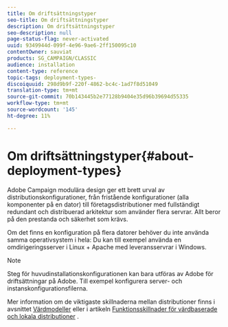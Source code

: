 ```yaml
---
title: Om driftsättningstyper
seo-title: Om driftsättningstyper
description: Om driftsättningstyper
seo-description: null
page-status-flag: never-activated
uuid: 9349944d-099f-4e96-9ae6-2ff150095c10
contentOwner: sauviat
products: SG_CAMPAIGN/CLASSIC
audience: installation
content-type: reference
topic-tags: deployment-types-
discoiquuid: 298d9b9f-220f-4862-bc4c-1ad7f8d51049
translation-type: tm+mt
source-git-commit: 70b143445b2e77128b9404e35d96b39694d55335
workflow-type: tm+mt
source-wordcount: '145'
ht-degree: 11%

---
```



# Om driftsättningstyper{#about-deployment-types}

Adobe Campaign modulära design ger ett brett urval av distributionskonfigurationer, från fristående konfigurationer (alla komponenter på en dator) till företagsdistributioner med fullständigt redundant och distribuerad arkitektur som använder flera servrar. Allt beror på den prestanda och säkerhet som krävs.

Om det finns en konfiguration på flera datorer behöver du inte använda samma operativsystem i hela: Du kan till exempel använda en omdirigeringsserver i Linux + Apache med leveransservrar i Windows.

>[!NOTE]
>
>Steg för huvudinstallationskonfigurationen kan bara utföras av
>Adobe för driftsättningar på Adobe. Till exempel
>konfigurera server- och instanskonfigurationsfilerna.
>
>Mer information om de viktigaste skillnaderna mellan distributioner finns i avsnittet [Värdmodeller](../../installation/using/hosting-models.md) eller i artikeln [Funktionsskillnader för värdbaserade och lokala distributioner](https://helpx.adobe.com/se/campaign/kb/acc-on-prem-vs-hosted.html) .

